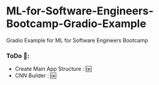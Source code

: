 # ML-for-Software-Engineers-Bootcamp-Gradio-Example
Gradio Example for ML for Software Engineers Bootcamp

### ToDo 📖:
  * Create Main App Structure : 🆗
  * CNN Builder : 🆗
